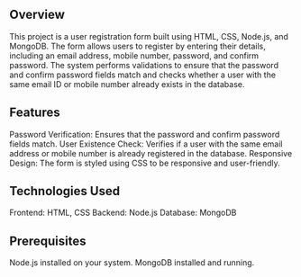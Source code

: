 ## Overview

This project is a user registration form built using HTML, CSS, Node.js, and MongoDB. The form allows users to register by entering their details, including an email address, mobile number, password, and confirm password. The system performs validations to ensure that the password and confirm password fields match and checks whether a user with the same email ID or mobile number already exists in the database.

## Features

Password Verification: Ensures that the password and confirm password fields match.
User Existence Check: Verifies if a user with the same email address or mobile number is already registered in the database.
Responsive Design: The form is styled using CSS to be responsive and user-friendly.


## Technologies Used

Frontend: HTML, CSS
Backend: Node.js
Database: MongoDB



## Prerequisites
Node.js installed on your system.
MongoDB installed and running.
